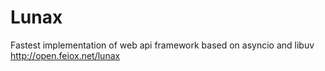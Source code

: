 # Lunax
Fastest implementation of web api framework based on asyncio and libuv  http://open.feiox.net/lunax
